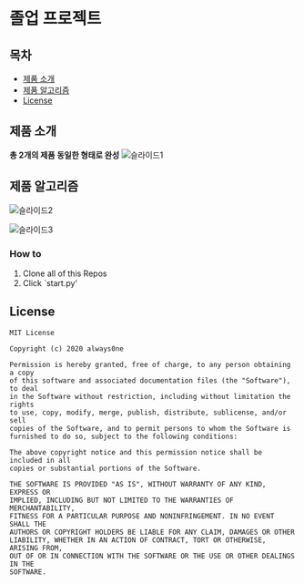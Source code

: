 # 졸업 프로젝트

## 목차
  - [제품 소개](#제품-소개) 
  - [제품 알고리즘](#제품-알고리즘)
  - [License](#license)
<!--  Other options to write Readme
  - [Deployment](#deployment)
  - [Used or Referenced Projects](Used-or-Referenced-Projects)
-->

## 제품 소개
**총 2개의 제품 동일한 형태로 완성**
![슬라이드1](https://user-images.githubusercontent.com/90887712/137261476-9f76b7dc-b443-4d67-bdb9-4654d929c27b.JPG)



## 제품 알고리즘


![슬라이드2](https://user-images.githubusercontent.com/90887712/137262397-5fd37c8d-161e-4024-8a44-69db0bd2a9eb.JPG)

![슬라이드3](https://user-images.githubusercontent.com/90887712/137262402-16b91f1d-6dd4-4b11-a986-c29c05dba238.JPG)

<!--
### Depencies
 Write about need to install the software and how to install them 
-->
### How to
1. Clone all of this Repos
2. Click `start.py' 
<!--
## Deployment
 Add additional notes about how to deploy this on a live system
 -->






## License

```
MIT License

Copyright (c) 2020 always0ne

Permission is hereby granted, free of charge, to any person obtaining a copy
of this software and associated documentation files (the "Software"), to deal
in the Software without restriction, including without limitation the rights
to use, copy, modify, merge, publish, distribute, sublicense, and/or sell
copies of the Software, and to permit persons to whom the Software is
furnished to do so, subject to the following conditions:

The above copyright notice and this permission notice shall be included in all
copies or substantial portions of the Software.

THE SOFTWARE IS PROVIDED "AS IS", WITHOUT WARRANTY OF ANY KIND, EXPRESS OR
IMPLIED, INCLUDING BUT NOT LIMITED TO THE WARRANTIES OF MERCHANTABILITY,
FITNESS FOR A PARTICULAR PURPOSE AND NONINFRINGEMENT. IN NO EVENT SHALL THE
AUTHORS OR COPYRIGHT HOLDERS BE LIABLE FOR ANY CLAIM, DAMAGES OR OTHER
LIABILITY, WHETHER IN AN ACTION OF CONTRACT, TORT OR OTHERWISE, ARISING FROM,
OUT OF OR IN CONNECTION WITH THE SOFTWARE OR THE USE OR OTHER DEALINGS IN THE
SOFTWARE.
```
